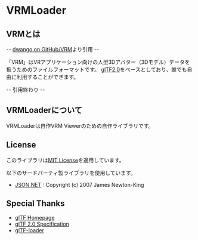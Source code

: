 # VRMLoader

## VRMとは
-- [dwango on GitHub/VRM](https://dwango.github.io/vrm/)より引用 --

「VRM」はVRアプリケーション向けの人型3Dアバター（3Dモデル）データを扱うためのファイルフォーマットです。
[glTF2.0](https://www.khronos.org/gltf/)をベースとしており、誰でも自由に利用することができます。

-- 引用終わり --

## VRMLoaderについて
VRMLoaderは自作VRM Viewerのための自作ライブラリです。

## License
このライブラリは[MIT License](./LICENSE)を適用しています。

以下のサードパーティ製ライブラリを使用しています。

* [JSON.NET](https://www.newtonsoft.com/json) : Copyright (c) 2007 James Newton-King

## Special Thanks
* [glTF Homepage](https://www.khronos.org/gltf/)
* [glTF 2.0 Specification](https://github.com/KhronosGroup/glTF/)
* [glTF-loader](https://github.com/Lugdunum3D/glTF2-loader)
